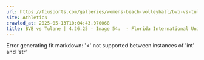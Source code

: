 ```yaml
---
url: https://fiusports.com/galleries/womens-beach-volleyball/bvb-vs-tulane-4-26-25/image-54/358/62918
site: Athletics
crawled_at: 2025-05-13T10:04:43.070068
title: BVB vs Tulane | 4.26.25 - Image 54:  - Florida International University
---
```


Error generating fit markdown: '<' not supported between instances of 'int' and 'str'